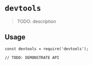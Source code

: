 # `devtools`

> TODO: description

## Usage

```
const devtools = require('devtools');

// TODO: DEMONSTRATE API
```
